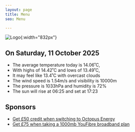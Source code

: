 ```yaml
---
layout: page
title: Menu
seo: Menu

---
```


![Logo](/images/logo.jpg){:width="832px"}

<!-- weather_marker starts -->
## On Saturday, 11 October 2025

- The average temperature today is 14.06˚C,
- With highs of 14.42˚C and lows of 13.49˚C,
- It may feel like 13.4˚C with overcast clouds
- The wind speed is 1.54m/s and visibility is 10000m
- The pressure is 1033hPa and humidity is 72%
- The sun will rise at 06:25 and set at 17:23

<!-- weather_marker ends -->

## Sponsors

- [Get £50 credit when switching to Octopus Energy](https://bit.ly/3oD1nnS)
- [Get £75 when taking a 1000mb YouFibre broadband plan](https://aklam.io/91zWhU?)
